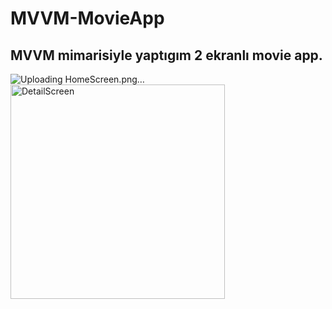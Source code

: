 # MVVM-MovieApp
## MVVM mimarisiyle yaptıgım 2 ekranlı movie app.

![Uploading HomeScreen.png…]()
<img width="343" alt="DetailScreen" src="https://user-images.githubusercontent.com/107872054/213938781-dce53b53-0c21-44b3-828c-f34db0863669.png">

